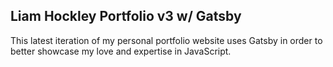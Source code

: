 ## Liam Hockley Portfolio v3 w/ Gatsby

This latest iteration of my personal portfolio website uses Gatsby in order to 
better showcase my love and expertise in JavaScript.
